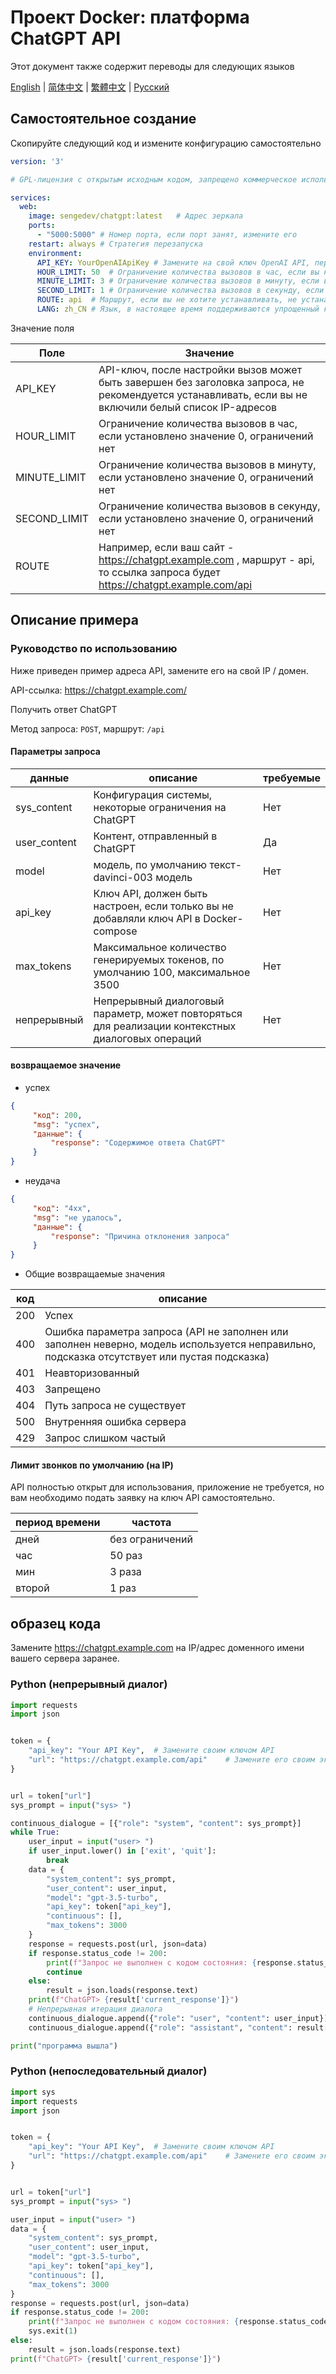 # Проект Docker: платформа ChatGPT API

Этот документ также содержит переводы для следующих языков

[English](README.md) | [简体中文](README-zh_CN.md) | [繁體中文](README-zh_TW.md) | [Русский](README-ru_RU.md)

## Самостоятельное создание

Скопируйте следующий код и измените конфигурацию самостоятельно

```yaml
version: '3'

# GPL-лицензия с открытым исходным кодом, запрещено коммерческое использование, запрещено изменение и закрытие исходного кода после изменения, запрещена прибыль!

services:
  web:
    image: sengedev/chatgpt:latest   # Адрес зеркала
    ports:
      - "5000:5000" # Номер порта, если порт занят, измените его
    restart: always # Стратегия перезапуска
    environment:
      API_KEY: YourOpenAIApiKey # Замените на свой ключ OpenAI API, перейдите на https://platform.openai.com/account/api-keys для получения
      HOUR_LIMIT: 50  # Ограничение количества вызовов в час, если вы не хотите ограничивать, не устанавливайте эту переменную
      MINUTE_LIMIT: 3 # Ограничение количества вызовов в минуту, если вы не хотите ограничивать, не устанавливайте эту переменную
      SECOND_LIMIT: 1 # Ограничение количества вызовов в секунду, если вы не хотите ограничивать, не устанавливайте эту переменную
      ROUTE: api  # Маршрут, если вы не хотите устанавливать, не устанавливайте эту переменную
      LANG: zh_CN # Язык, в настоящее время поддерживаются упрощенный китайский, традиционный китайский, английский и русский языки
```

Значение поля

| Поле         | Значение                                                         |
| ------------ | ------------------------------------------------------------ |
| API_KEY      | API-ключ, после настройки вызов может быть завершен без заголовка запроса, не рекомендуется устанавливать, если вы не включили белый список IP-адресов |
| HOUR_LIMIT   | Ограничение количества вызовов в час, если установлено значение 0, ограничений нет |
| MINUTE_LIMIT | Ограничение количества вызовов в минуту, если установлено значение 0, ограничений нет |
| SECOND_LIMIT | Ограничение количества вызовов в секунду, если установлено значение 0, ограничений нет |
| ROUTE        | Например, если ваш сайт - https://chatgpt.example.com , маршрут - api, то ссылка запроса будет https://chatgpt.example.com/api |

## Описание примера

### Руководство по использованию

Ниже приведен пример адреса API, замените его на свой IP / домен.

API-ссылка: https://chatgpt.example.com/

Получить ответ ChatGPT

Метод запроса: `POST`, маршрут: `/api`


#### Параметры запроса

|данные |описание |требуемые |
|---------------------- | -------|------|
|sys_content|Конфигурация системы, некоторые ограничения на ChatGPT |Нет|
|user_content |Контент, отправленный в ChatGPT |Да |
|model|модель, по умолчанию текст-davinci-003 модель |Нет |
|api_key|Ключ API, должен быть настроен, если только вы не добавляли ключ API в Docker-compose |Нет|
|max_tokens|Максимальное количество генерируемых токенов, по умолчанию 100, максимальное 3500 |Нет|
|непрерывный |Непрерывный диалоговый параметр, может повторяться для реализации контекстных диалоговых операций |Нет |

#### возвращаемое значение

- успех

```json
{
     "код": 200,
     "msg": "успех",
     "данные": {
         "response": "Содержимое ответа ChatGPT"
     }
}
```

- неудача

```json
{
     "код": "4xx",
     "msg": "не удалось",
     "данные": {
         "response": "Причина отклонения запроса"
     }
}
```

- Общие возвращаемые значения

|код |описание |
|-----|------------|
|200 |Успех |
|400 |Ошибка параметра запроса (API не заполнен или заполнен неверно, модель используется неправильно, подсказка отсутствует или пустая подсказка) |
|401 |Неавторизованный |
|403 |Запрещено |
|404 |Путь запроса не существует |
|500 |Внутренняя ошибка сервера |
|429 |Запрос слишком частый |

#### Лимит звонков по умолчанию (на IP)

API полностью открыт для использования, приложение не требуется, но вам необходимо подать заявку на ключ API самостоятельно.

|период времени |частота |
|-----|-----|
|дней |без ограничений |
|час |50 раз |
|мин |3 раза |
|второй |1 раз |

## образец кода

Замените https://chatgpt.example.com на IP/адрес доменного имени вашего сервера заранее.

### Python (непрерывный диалог)

```python
import requests
import json


token = {
    "api_key": "Your API Key",  # Замените своим ключом API
    "url": "https://chatgpt.example.com/api"    # Замените его своим экземпляром
}


url = token["url"]
sys_prompt = input("sys> ")

continuous_dialogue = [{"role": "system", "content": sys_prompt}]
while True:
    user_input = input("user> ")
    if user_input.lower() in ['exit', 'quit']:
        break
    data = {
        "system_content": sys_prompt,
        "user_content": user_input,
        "model": "gpt-3.5-turbo",
        "api_key": token["api_key"],
        "continuous": [],
        "max_tokens": 3000
    }
    response = requests.post(url, json=data)
    if response.status_code != 200:
        print(f"Запрос не выполнен с кодом состояния: {response.status_code}, Возвращаемое значение сервера: {response.text}")
        continue
    else:
        result = json.loads(response.text)
    print(f"ChatGPT> {result['current_response']}")
    # Непрерывная итерация диалога
    continuous_dialogue.append({"role": "user", "content": user_input})
    continuous_dialogue.append({"role": "assistant", "content": result['current_response']})

print("программа вышла")
```

### Python (непоследовательный диалог)

```python
import sys
import requests
import json


token = {
    "api_key": "Your API Key",  # Замените своим ключом API
    "url": "https://chatgpt.example.com/api"    # Замените его своим экземпляром
}


url = token["url"]
sys_prompt = input("sys> ")

user_input = input("user> ")
data = {
    "system_content": sys_prompt,
    "user_content": user_input,
    "model": "gpt-3.5-turbo",
    "api_key": token["api_key"],
    "continuous": [],
    "max_tokens": 3000
}
response = requests.post(url, json=data)
if response.status_code != 200:
    print(f"Запрос не выполнен с кодом состояния: {response.status_code}, Возвращаемое значение сервера: {response.text}")
    sys.exit(1)
else:
    result = json.loads(response.text)
print(f"ChatGPT> {result['current_response']}")
```
